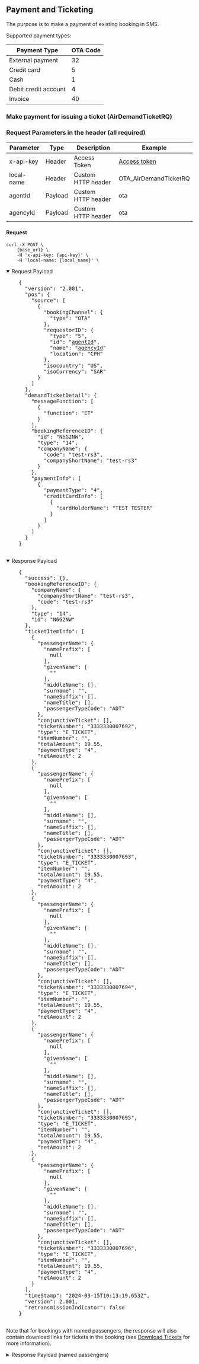 ## Payment and Ticketing

The purpose is to make a payment of existing booking in SMS.

Supported payment types:

| Payment Type         | OTA Code |
| -------------------- | -------- |
| External payment     | 32       |
| Credit card          | 5        |
| Cash                 | 1        |
| Debit credit account | 4        |
| Invoice              | 40       |

### Make payment for issuing a ticket (AirDemandTicketRQ)

### Request Parameters in the header (all required)

| Parameter  | Type    | Description        | Example                  |
| ---------- | ------- | ------------------ | ------------------------ |
| x-api-key  | Header  | Access Token       | [Access token](#api-key) |
| local-name | Header  | Custom HTTP header | OTA_AirDemandTicketRQ    |
| agentId    | Payload | Custom HTTP header | ota                      |
| agencyId   | Payload | Custom HTTP header | ota                      |

#### Request

```
curl -X POST \
    {base_url} \
    -H 'x-api-key: {api-key}' \
    -H 'local-name: {local_name}' \
```

<details open>
  <summary>Request Payload</summary>
  <pre>
    {
      "version": "2.001",
      "pos": {
        "source": [
          {
            "bookingChannel": {
              "type": "OTA"
            },
            "requestorID": {
              "type": "5",
              "id": "<ins>agentId</ins>",
              "name": "<ins>agencyId</ins>"
              "location": "CPH"
            },
            "isocountry": "US",
            "isoCurrency": "SAR"
          }
        ]
      },
      "demandTicketDetail": {
        "messageFunction": [
          {
            "function": "ET"
          }
        ],
        "bookingReferenceID": {
          "id": "N6G2NW",
          "type": "14",
          "companyName": {
            "code": "test-rs3",
            "companyShortName": "test-rs3"
          }
        },
        "paymentInfo": [
          {
            "paymentType": "4",
            "creditCardInfo": [
              {
                "cardHolderName": "TEST TESTER"
              }
            ]
          }
        ]
      }
    }
  </pre>
</details>

<details open>
  <summary>Response Payload</summary>
  <pre>
    {
      "success": {},
      "bookingReferenceID": {
        "companyName": {
          "companyShortName": "test-rs3",
          "code": "test-rs3"
        },
        "type": "14",
        "id": "N6G2NW"
      },
      "ticketItemInfo": [
        {
          "passengerName": {
            "namePrefix": [
              null
            ],
            "givenName": [
              ""
            ],
            "middleName": [],
            "surname": "",
            "nameSuffix": [],
            "nameTitle": [],
            "passengerTypeCode": "ADT"
          },
          "conjunctiveTicket": [],
          "ticketNumber": "3333330007692",
          "type": "E_TICKET",
          "itemNumber": "",
          "totalAmount": 19.55,
          "paymentType": "4",
          "netAmount": 2
        },
        {
          "passengerName": {
            "namePrefix": [
              null
            ],
            "givenName": [
              ""
            ],
            "middleName": [],
            "surname": "",
            "nameSuffix": [],
            "nameTitle": [],
            "passengerTypeCode": "ADT"
          },
          "conjunctiveTicket": [],
          "ticketNumber": "3333330007693",
          "type": "E_TICKET",
          "itemNumber": "",
          "totalAmount": 19.55,
          "paymentType": "4",
          "netAmount": 2
        },
        {
          "passengerName": {
            "namePrefix": [
              null
            ],
            "givenName": [
              ""
            ],
            "middleName": [],
            "surname": "",
            "nameSuffix": [],
            "nameTitle": [],
            "passengerTypeCode": "ADT"
          },
          "conjunctiveTicket": [],
          "ticketNumber": "3333330007694",
          "type": "E_TICKET",
          "itemNumber": "",
          "totalAmount": 19.55,
          "paymentType": "4",
          "netAmount": 2
        },
        {
          "passengerName": {
            "namePrefix": [
              null
            ],
            "givenName": [
              ""
            ],
            "middleName": [],
            "surname": "",
            "nameSuffix": [],
            "nameTitle": [],
            "passengerTypeCode": "ADT"
          },
          "conjunctiveTicket": [],
          "ticketNumber": "3333330007695",
          "type": "E_TICKET",
          "itemNumber": "",
          "totalAmount": 19.55,
          "paymentType": "4",
          "netAmount": 2
        },
        {
          "passengerName": {
            "namePrefix": [
              null
            ],
            "givenName": [
              ""
            ],
            "middleName": [],
            "surname": "",
            "nameSuffix": [],
            "nameTitle": [],
            "passengerTypeCode": "ADT"
          },
          "conjunctiveTicket": [],
          "ticketNumber": "3333330007696",
          "type": "E_TICKET",
          "itemNumber": "",
          "totalAmount": 19.55,
          "paymentType": "4",
          "netAmount": 2
        }
      ],
      "timeStamp": "2024-03-15T10:13:19.653Z",
      "version": 2.001,
      "retransmissionIndicator": false
    }
  </pre>
</details>

Note that for bookings with named passengers, the response will also contain download links for tickets in the booking  (see [Download Tickets](download_tickets.md) for more information).

<details>
  <summary>Response Payload (named passengers)</summary>
  <pre>
    {
      "success": {},
      "bookingReferenceID": {
        "companyName": {
          "companyShortName": "test-skywork-dev",
          "code": "test-skywork-dev"
        },
        "type": "14",
        "id": "QN6HQV"
      },
      "ticketItemInfo": [
        {
          "passengerName": {
            "namePrefix": [
              "MISS"
            ],
            "givenName": [
              "JENNIFER LO"
            ],
            "middleName": [],
            "surname": "STEWART",
            "nameSuffix": [],
            "nameTitle": [],
            "passengerTypeCode": "ADT",
            "tpaextensions": {
              "urls": "https://test-api.worldticket.net/sms-gateway-service/tickets/confirmation/QN6HQV/download/passenger-segment?firstName=JENNIFER&lastName=STEWART&departure=MKX&arrival=DMX https://test-api.worldticket.net/sms-gateway-service/tickets/confirmation/QN6HQV/download/passenger-segment?firstName=JENNIFER&lastName=STEWART&departure=DMX&arrival=MKX"
            }
          },
          "conjunctiveTicket": [],
          "ticketNumber": "3333330058951",
          "type": "E_TICKET",
          "itemNumber": "",
          "totalAmount": 460.00,
          "paymentType": "4",
          "netAmount": 400.00
        },
        {
          "passengerName": {
            "namePrefix": [
              "MISS"
            ],
            "givenName": [
              "MARY"
            ],
            "middleName": [],
            "surname": "THOMSON",
            "nameSuffix": [],
            "nameTitle": [],
            "passengerTypeCode": "ADT",
            "tpaextensions": {
              "urls": "https://test-api.worldticket.net/sms-gateway-service/tickets/confirmation/QN6HQV/download/passenger-segment?firstName=MARY&lastName=THOMSON&departure=MKX&arrival=DMX https://test-api.worldticket.net/sms-gateway-service/tickets/confirmation/QN6HQV/download/passenger-segment?firstName=MARY&lastName=THOMSON&departure=DMX&arrival=MKX"
            }
          },
          "conjunctiveTicket": [],
          "ticketNumber": "3333330058952",
          "type": "E_TICKET",
          "itemNumber": "",
          "totalAmount": 460.00,
          "paymentType": "4",
          "netAmount": 400.00
        },
        {
          "passengerName": {
            "namePrefix": [
              "MISS"
            ],
            "givenName": [
              "ELIZABETH LILY"
            ],
            "middleName": [],
            "surname": "ROBERTSON",
            "nameSuffix": [],
            "nameTitle": [],
            "passengerTypeCode": "CHD",
            "tpaextensions": {
              "urls": "https://test-api.worldticket.net/sms-gateway-service/tickets/confirmation/QN6HQV/download/passenger-segment?firstName=ELIZABETH&lastName=ROBERTSON&departure=MKX&arrival=DMX https://test-api.worldticket.net/sms-gateway-service/tickets/confirmation/QN6HQV/download/passenger-segment?firstName=ELIZABETH&lastName=ROBERTSON&departure=DMX&arrival=MKX"
            }
          },
          "conjunctiveTicket": [],
          "ticketNumber": "3333330058953",
          "type": "E_TICKET",
          "itemNumber": "",
          "totalAmount": 230.00,
          "paymentType": "4",
          "netAmount": 200.00
        },
        {
          "passengerName": {
            "namePrefix": [
              "MR"
            ],
            "givenName": [
              "PATRICIA"
            ],
            "middleName": [],
            "surname": "ANDERSON",
            "nameSuffix": [],
            "nameTitle": [],
            "passengerTypeCode": "CHD",
            "tpaextensions": {
              "urls": "https://test-api.worldticket.net/sms-gateway-service/tickets/confirmation/QN6HQV/download/passenger-segment?firstName=PATRICIA&lastName=ANDERSON&departure=MKX&arrival=DMX https://test-api.worldticket.net/sms-gateway-service/tickets/confirmation/QN6HQV/download/passenger-segment?firstName=PATRICIA&lastName=ANDERSON&departure=DMX&arrival=MKX"
            }
          },
          "conjunctiveTicket": [],
          "ticketNumber": "3333330058954",
          "type": "E_TICKET",
          "itemNumber": "",
          "totalAmount": 230.00,
          "paymentType": "4",
          "netAmount": 200.00
        },
        {
          "passengerName": {
            "namePrefix": [
              "MISS"
            ],
            "givenName": [
              "LINDA"
            ],
            "middleName": [],
            "surname": "SCOTT",
            "nameSuffix": [],
            "nameTitle": [],
            "passengerTypeCode": "INF",
            "tpaextensions": {
              "urls": "https://test-api.worldticket.net/sms-gateway-service/tickets/confirmation/QN6HQV/download/passenger-segment?firstName=LINDA&lastName=SCOTT&departure=MKX&arrival=DMX https://test-api.worldticket.net/sms-gateway-service/tickets/confirmation/QN6HQV/download/passenger-segment?firstName=LINDA&lastName=SCOTT&departure=DMX&arrival=MKX"
            }
          },
          "conjunctiveTicket": [],
          "ticketNumber": "3333330058955",
          "type": "E_TICKET",
          "itemNumber": "",
          "totalAmount": 46.00,
          "paymentType": "4",
          "netAmount": 40.00
        },
        {
          "passengerName": {
            "namePrefix": [
              "MISS"
            ],
            "givenName": [
              "BARBARA BROWN"
            ],
            "middleName": [],
            "surname": "TAYLOR",
            "nameSuffix": [],
            "nameTitle": [],
            "passengerTypeCode": "INF",
            "tpaextensions": {
              "urls": "https://test-api.worldticket.net/sms-gateway-service/tickets/confirmation/QN6HQV/download/passenger-segment?firstName=BARBARA&lastName=TAYLOR&departure=MKX&arrival=DMX https://test-api.worldticket.net/sms-gateway-service/tickets/confirmation/QN6HQV/download/passenger-segment?firstName=BARBARA&lastName=TAYLOR&departure=DMX&arrival=MKX"
            }
          },
          "conjunctiveTicket": [],
          "ticketNumber": "3333330058956",
          "type": "E_TICKET",
          "itemNumber": "",
          "totalAmount": 46.00,
          "paymentType": "4",
          "netAmount": 40.00
        }
      ],
      "timeStamp": "2024-07-03T08:43:25.130Z",
      "version": 2.001,
      "retransmissionIndicator": false
    }
  </pre>
</details>